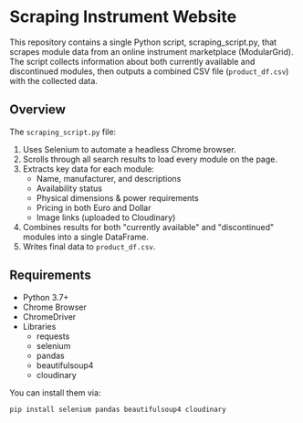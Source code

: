 # Scraping Instrument Website

This repository contains a single Python script, scraping_script.py, that scrapes module data from an online instrument marketplace (ModularGrid). The script collects information about both currently available and discontinued modules, then outputs a combined CSV file (`product_df.csv`) with the collected data.

## Overview

The `scraping_script.py` file:

1. Uses Selenium to automate a headless Chrome browser.
2. Scrolls through all search results to load every module on the page.
3. Extracts key data for each module:
   - Name, manufacturer, and descriptions
   - Availability status
   - Physical dimensions & power requirements
   - Pricing in both Euro and Dollar
   - Image links (uploaded to Cloudinary)
4. Combines results for both "currently available" and "discontinued" modules into a single DataFrame.
5. Writes final data to `product_df.csv`. 

## Requirements

- Python 3.7+
- Chrome Browser
- ChromeDriver
- Libraries
   - requests
   - selenium
   - pandas
   - beautifulsoup4
   - cloudinary

You can install them via:

```bash
pip install selenium pandas beautifulsoup4 cloudinary
```














